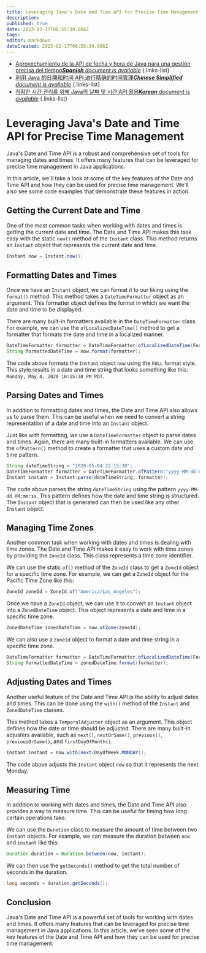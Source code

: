 ```yaml
---
title: Leveraging Java's Date and Time API for Precise Time Management
description: 
published: true
date: 2023-02-17T06:55:39.866Z
tags: 
editor: markdown
dateCreated: 2023-02-17T06:55:39.866Z
---
```


- [Aprovechamiento de la API de fecha y hora de Java para una gestión precisa del tiempo***Spanish** document is available*](/es/Knowledge-base/Java/leveraging-java-s-date-and-time-api-for-precise-time-management)
{.links-list}
- [利用 Java 的日期和时间 API 进行精确的时间管理***Chinese Simplified** document is available*](/zh/Knowledge-base/Java/leveraging-java-s-date-and-time-api-for-precise-time-management)
{.links-list}
- [정확한 시간 관리를 위해 Java의 날짜 및 시간 API 활용***Korean** document is available*](/ko/Knowledge-base/Java/leveraging-java-s-date-and-time-api-for-precise-time-management)
{.links-list}


# Leveraging Java's Date and Time API for Precise Time Management

Java's Date and Time API is a robust and comprehensive set of tools for managing dates and times. It offers many features that can be leveraged for precise time management in Java applications.

In this article, we'll take a look at some of the key features of the Date and Time API and how they can be used for precise time management. We'll also see some code examples that demonstrate these features in action.

## Getting the Current Date and Time

One of the most common tasks when working with dates and times is getting the current date and time. The Date and Time API makes this task easy with the static `now()` method of the `Instant` class. This method returns an `Instant` object that represents the current date and time.

```java
Instant now = Instant.now();
```

## Formatting Dates and Times

Once we have an `Instant` object, we can format it to our liking using the `format()` method. This method takes a `DateTimeFormatter` object as an argument. This formatter object defines the format in which we want the date and time to be displayed.

There are many built-in formatters available in the `DateTimeFormatter` class. For example, we can use the `ofLocalizedDateTime()` method to get a formatter that formats the date and time in a localized manner.

```java
DateTimeFormatter formatter = DateTimeFormatter.ofLocalizedDateTime(FormatStyle.FULL);
String formattedDateTime = now.format(formatter);
```

The code above formats the `Instant` object `now` using the `FULL` format style. This style results in a date and time string that looks something like this: `Monday, May 4, 2020 10:15:30 PM PDT`.

## Parsing Dates and Times

In addition to formatting dates and times, the Date and Time API also allows us to parse them. This can be useful when we need to convert a string representation of a date and time into an `Instant` object.

Just like with formatting, we use a `DateTimeFormatter` object to parse dates and times. Again, there are many built-in formatters available. We can use the `ofPattern()` method to create a formatter that uses a custom date and time pattern.

```java
String dateTimeString = "2020-05-04 22:15:30";
DateTimeFormatter formatter = DateTimeFormatter.ofPattern("yyyy-MM-dd HH:mm:ss");
Instant instant = Instant.parse(dateTimeString, formatter);
```

The code above parses the string `dateTimeString` using the pattern `yyyy-MM-dd HH:mm:ss`. This pattern defines how the date and time string is structured. The `Instant` object that is generated can then be used like any other `Instant` object.

## Managing Time Zones

Another common task when working with dates and times is dealing with time zones. The Date and Time API makes it easy to work with time zones by providing the `ZoneId` class. This class represents a time zone identifier.

We can use the static `of()` method of the `ZoneId` class to get a `ZoneId` object for a specific time zone. For example, we can get a `ZoneId` object for the Pacific Time Zone like this:

```java
ZoneId zoneId = ZoneId.of("America/Los_Angeles");
```

Once we have a `ZoneId` object, we can use it to convert an `Instant` object into a `ZonedDateTime` object. This object represents a date and time in a specific time zone.

```java
ZonedDateTime zonedDateTime = now.atZone(zoneId);
```

We can also use a `ZoneId` object to format a date and time string in a specific time zone.

```java
DateTimeFormatter formatter = DateTimeFormatter.ofLocalizedDateTime(FormatStyle.FULL);
String formattedDateTime = zonedDateTime.format(formatter);
```

## Adjusting Dates and Times

Another useful feature of the Date and Time API is the ability to adjust dates and times. This can be done using the `with()` method of the `Instant` and `ZonedDateTime` classes.

This method takes a `TemporalAdjuster` object as an argument. This object defines how the date or time should be adjusted. There are many built-in adjusters available, such as `next()`, `nextOrSame()`, `previous()`, `previousOrSame()`, and `firstDayOfMonth()`.

```java
Instant instant = now.with(next(DayOfWeek.MONDAY));
```

The code above adjusts the `Instant` object `now` so that it represents the next Monday.

## Measuring Time

In addition to working with dates and times, the Date and Time API also provides a way to measure time. This can be useful for timing how long certain operations take.

We can use the `Duration` class to measure the amount of time between two `Instant` objects. For example, we can measure the duration between `now` and `instant` like this:

```java
Duration duration = Duration.between(now, instant);
```

We can then use the `getSeconds()` method to get the total number of seconds in the duration.

```java
long seconds = duration.getSeconds();
```

## Conclusion

Java's Date and Time API is a powerful set of tools for working with dates and times. It offers many features that can be leveraged for precise time management in Java applications. In this article, we've seen some of the key features of the Date and Time API and how they can be used for precise time management.
